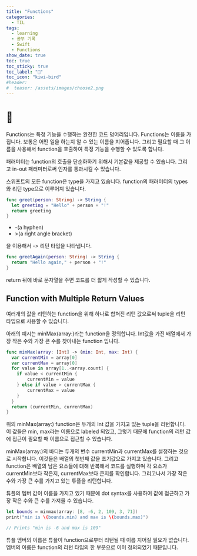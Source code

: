 ```yaml
---
title: "Functions"
categories:
  - TIL
tags:
  - learning
  - 공부 기록
  - Swift
  - Functions
show_date: true
toc: true
toc_sticky: true
toc_label: "📂"
toc_icon: "kiwi-bird"
#header:
#  teaser: /assets/images/choose2.png
---
```


# 🚧
  Functions는 특정 기능을 수행하는 완전한 코드 덩어리입니다. Functions는 이름을 가집니다. 보통은 어떤 일을 하는지 알 수 있는 이름을 지어줍니다. 그리고 필요할 때 그 이름을 사용해서 function을 호출하여 특정 기능을 수행할 수 있도록 합니다.

  패러미터는 function의 호출을 단순화하기 위해서 기본값을 제공할 수 있습니다. 그리고 in-out 패러미터로써 인자를 통과시킬 수 있습니다.

  스위프트의 모든 function은 type을 가지고 있습니다. function의 패러미터의 types와 리턴 type으로 이루어져 있습니다.

  ```swift
  func greet(person: String) -> String {
    let greeting = "Hello" + person + "!"
    return greeting
  }
  ```
  - -(a hyphen)
  - \>(a right angle bracket)

  을 이용해서 -> 리턴 타입을 나타냅니다.

  ```swift
  func greetAgain(person: String) -> String {
    return "Hello again," + person + "!"
  }
  ```
  return 뒤에 바로 문자열을 주면 코드를 더 짧게 작성할 수 있습니다.

## Function with Multiple Return Values  

  여러개의 값을 리턴하는 function을 위해 하나로 합쳐진 리턴 값으로써 tuple을 리턴 타입으로 사용할 수 있습니다.

  아래의 예시는 minMax(array:)라는 function을 정의합니다. Int값을 가진 배열에서 가장 작은 수와 가장 큰 수를 찾아내는 function 입니다.

  ```swift
  func minMax(array: [Int] -> (min: Int, max: Int) {
    var currentMin = array[0]
    var currentMax = array[0]
    for value in array[1..<array.count] {
      if value < currentMin {
          currentMin = value
      } else if value > currentMax {
          currentMax = value
      }
    }
    return (currentMin, currentMax)
  }
  ```

  위의 minMax(array:) function은 두개의 Int 값을 가지고 있는 tuple을 리턴합니다. 이 값들은 min, max라는 이름으로 labeled 되었고, 그렇기 때문에 function의 리턴 값에 접근이 필요할 때 이름으로 접근할 수 있습니다.  

  minMax(array:)의 바디는 두개의 변수 currentMin과 currentMax를 설정하는 것으로 시작합니다. 이것들은 배열의 첫번째 값을 초기값으로 가지고 있습니다. 그리고 function은 배열의 남은 요소들에 대해 반복해서 코드를 실행하며 각 요소가 currentMin보다 작은지, currentMax보다 큰지를 확인합니다. 그리고나서 가장 작은 수와 가장 큰 수를 가지고 있는 튜플을 리턴합니다.  

  튜플의 멤버 값이 이름을 가지고 있기 때문에 dot syntax를 사용하여 값에 접근하고 가장 작은 수와 큰 수를 가져올 수 있습니다.

  ```swift
  let bounds = minmax(array: [8, -6, 2, 109, 3, 71])
  print("min is \(bounds.min) and max is \(bounds.max)")

  // Prints "min is -6 and max is 109"
  ```

  튜플 멤버의 이름은 튜플이 function으로부터 리턴될 때 이름 지어질 필요가 없습니다. 멤버의 이름은 function의 리턴 타입의 한 부분으로 이미 정의되었기 때문입니다.
